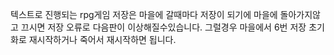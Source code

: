 텍스트로 진행되는 rpg게임
저장은 마을에 갈때마다 저장이 되기에 마을에 돌아가지않고 끄시면 저장 오류로 다음판이 이상해질수있습니다.
그럴경우 마을에서 6번 저장 초기화로 재시작하거나 죽어서 재시작하면 됩니다.
